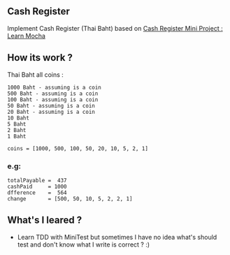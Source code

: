 Cash Register
---

Implement Cash Register (Thai Baht) based on [Cash Register Mini Project : Learn Mocha](https://github.com/nelsonic/learn-mocha)

## How its work ?

Thai Baht all coins :

```
1000 Baht - assuming is a coin
500 Baht - assuming is a coin
100 Baht - assuming is a coin
50 Baht - assuming is a coin
20 Baht - assuming is a coin
10 Baht
5 Baht
2 Baht
1 Baht

coins = [1000, 500, 100, 50, 20, 10, 5, 2, 1]
```

### e.g:

```
totalPayable =  437
cashPaid     = 1000
dfference    =  564
change       = [500, 50, 10, 5, 2, 2, 1]
```

## What's I leared ?

- Learn TDD with MiniTest but sometimes I have no idea what's should test and don't know what I write is correct ? :)

